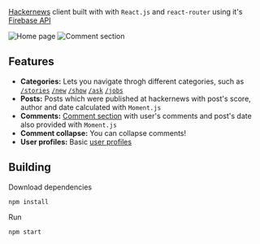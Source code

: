 [Hackernews](https://news.ycombinator.com/) client built with with `React.js` and `react-router` using it's [Firebase API](https://github.com/HackerNews/API)

![Home page](http://i.imgur.com/V86cC8M.jpg "Home page")
![Comment section](http://i.imgur.com/x62ZvEy.jpg "Home page")
## Features
* **Categories:** Lets you navigate throgh different categories, such as [`/stories`](http://hackernews-react-app.surge.sh) [`/new`](http://hackernews-react-app.surge.sh/new) [`/show`](http://hackernews-react-app.surge.sh/show) [`/ask`](http://hackernews-react-app.surge.sh/ask) [`/jobs`](http://hackernews-react-app.surge.sh/jobs)
* **Posts:** Posts which were published at hackernews with post's score, author and date calculated with `Moment.js`
* **Comments:** [Comment section](http://hackernews-react-app.surge.sh/item/14730685) with user's comments and post's date also provided with `Moment.js`
* **Comment collapse:** You can collapse comments!
* **User profiles:** Basic [user profiles](http://hackernews-react-app.surge.sh/user/aqsalose)

## Building
Download dependencies
```
npm install
```
Run
```
npm start
```
